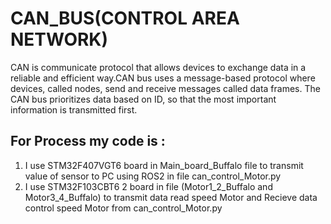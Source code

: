 # CAN_BUS(CONTROL AREA NETWORK)
CAN is communicate protocol that allows devices to exchange data in a reliable and efficient way.CAN bus uses a message-based protocol where devices, called nodes, send and receive messages called data frames. The CAN bus prioritizes data based on ID, so that the most important information is transmitted first. 
## For Process my code is :
1. I use STM32F407VGT6 board in Main_board_Buffalo file to transmit value of sensor to PC using ROS2 in file can_control_Motor.py
2. I use STM32F103CBT6 2 board in file (Motor1_2_Buffalo and Motor3_4_Buffalo) to transmit data read speed Motor and Recieve data control speed Motor from can_control_Motor.py 
